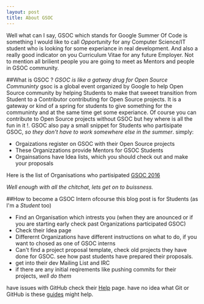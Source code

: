 ```yaml
---
layout: post
title: About GSOC
---
```

Well what can I say, GSOC which stands for Google Summer Of Code is something I would like to call *Opportunity* for any Computer Science/IT student who is looking for some experiance in real development. And also a really good indicator on you Curriculum Vitae for any future Employer. Not to mention all brilient people you are going to meet as Mentors and people in GSOC community.

##What is GSOC ?
*GSOC is like a gatway drug for Open Source Communinty*
gsoc is a global event organized by Google to help Open Source community by helping Students to make that sweeet transition from Student to a Contributor contributing for Open Source projects. It is a gateway or kind of a spring for students to give something for the communinty and at the same time get some experiance. Of course you can contribute to Open Source projects without GSOC but hey where is all the fun in it !. GSOC also pay a small snippet for Students who partisipate GSOC, *so they don't have to work somewhere else in the summer*. simply:
* Orgaizations register on GSOC with their Open Source projects
* These Organizzations provide Mentors for GSOC Students
* Orgainsations have Idea lists, which you should check out and make your proposals

Here is the list of Organisations who partisipated [GSOC 2016](https://summerofcode.withgoogle.com/archive/2016/organizations/) 


*Well enough with all the chitchat, lets get on to buissness.*

##How to become a GSOC Intern
ofcourse this blog post is for Students (as I'm a *Student* too)

* Find an Organisation which intrests you (when they are anounced or if you are starting early check past Organizations participated GSOC)
* Check their Idea page
* Differernt Organizations have different instructions on what to do, if you want to chosed as one of GSOC interns 
* Can't find a project proposal template, check old projects they have done for GSOC. see how past students have prepared their proposals.
* get into their dev Mailing List and IRC
* if there are any initial reqirements like pushing commits for their projects, *well do them*

have issues with GitHub check their [Help](https://help.github.com/) page.
have no idea what Git or GitHub is these [guides](https://guides.github.com/) might help.
